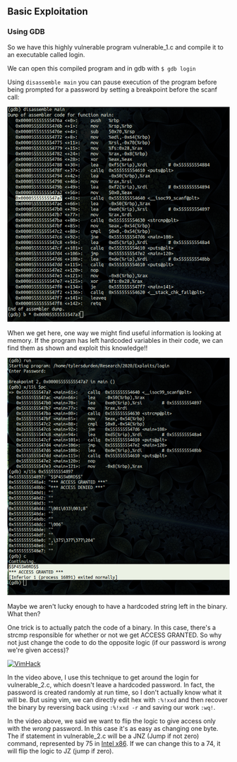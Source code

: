 ## Basic Exploitation 

### Using GDB 
So we have this highly vulnerable program vulnerable_1.c and compile it to an 
executable called login. 

We can open this compiled program and in gdb with ```$ gdb login```

Using ```disassemble main``` you can pause execution of the program before being
prompted for a password by setting a breakpoint before the scanf call:

![breakpt](https://raw.githubusercontent.com/scott-robbins/Research/master/2020/Exploits/BreakBeforePrompted.png)


When we get here, one way we might find useful information is looking at memory.
If the program has left hardcoded variables in their code, we can find them as 
shown and exploit this knowledge!!

![leaked](https://raw.githubusercontent.com/scott-robbins/Research/master/2020/Exploits/gdb_peek.png)

Maybe we aren't lucky enough to have a hardcoded string left in the binary. What then?

One trick is to actually patch the code of a binary. In this case, there's a strcmp 
responsible for whether or not we get ACCESS GRANTED. So why not just change the 
code to do the opposite logic (if our password is *wrong* we're given access)?
 
[![VimHack](https://img.youtube.com/vi/0GXW0EsP9h4/0.jpg)](https://www.youtube.com/watch?v=0GXW0EsP9h4)

In the video above, I use this technique to get around the login for vulnerable_2.c, which doesn't
leave a hardcoded password. In fact, the password is created randomly at run time, so I don't actually 
know what it will be. But using vim, we can directly edit hex with ```:%!xxd``` and then recover the binary
by reversing back using ```:%!xxd -r``` and saving our work ```:wq!```. 

In the video above, we said we want to flip the logic to give access only with the *wrong* password. In this
case it's as easy as changing one byte. The if statement in vulnerable_2.c will be a JNZ (Jump if not zero)
command, represented by 75 in [Intel x86](http://unixwiz.net/techtips/x86-jumps.html). If we can change this
to a 74, it will flip the logic to JZ (jump if zero).
